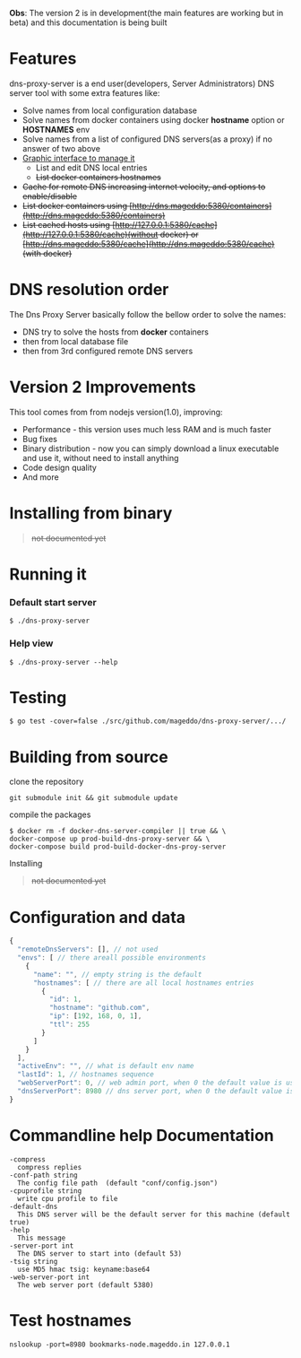 **Obs**: The version 2 is in development(the main features are working but in beta) and this documentation is being built

# Features
dns-proxy-server is a end user(developers, Server Administrators) DNS server tool with some extra features like:

* Solve names from local configuration database
* Solve names from docker containers using docker **hostname** option or **HOSTNAMES** env
* Solve names from a list of configured DNS servers(as a proxy) if no answer of two above
* [Graphic interface to manage it](http:/127.0.0.1:5380/static/)
	* List and edit DNS local entries
	* ~~List docker containers hostnames~~
* ~~Cache for remote DNS increasing internet velocity, and options to enable/disable~~
* ~~List docker containers using [http://dns.mageddo:5380/containers](http://dns.mageddo:5380/containers)~~
* ~~List cached hosts using [http://127.0.0.1:5380/cache](http://127.0.0.1:5380/cache)(without docker) or [http://dns.mageddo:5380/cache](http://dns.mageddo:5380/cache) (with docker)~~

# DNS resolution order
The Dns Proxy Server basically follow the bellow order to solve the names:

* DNS try to solve the hosts from **docker** containers
* then from local database file
* then from 3rd configured remote DNS servers

# Version 2 Improvements
This tool comes from from nodejs version(1.0), improving:
* Performance - this version uses much less RAM and is much faster
* Bug fixes
* Binary distribution - now you can simply download a linux executable and use it, without need to install anything
* Code design quality
* And more

# Installing from binary

>~~not documented yet~~

# Running it

### Default start server
 
	$ ./dns-proxy-server

### Help view

	$ ./dns-proxy-server --help


# Testing

	$ go test -cover=false ./src/github.com/mageddo/dns-proxy-server/.../

# Building from source

clone the repository

	git submodule init && git submodule update

compile the packages

	$ docker rm -f docker-dns-server-compiler || true && \
	docker-compose up prod-build-dns-proxy-server && \
	docker-compose build prod-build-docker-dns-proy-server

Installing

>~~not documented yet~~

# Configuration and data

```javascript
{
  "remoteDnsServers": [], // not used
  "envs": [ // there areall possible environments 
    {
      "name": "", // empty string is the default
      "hostnames": [ // there are all local hostnames entries
        {
          "id": 1,
          "hostname": "github.com",
          "ip": [192, 168, 0, 1],
          "ttl": 255
        }
      ]
    }
  ],
  "activeEnv": "", // what is default env name 
  "lastId": 1, // hostnames sequence
  "webServerPort": 0, // web admin port, when 0 the default value is used
  "dnsServerPort": 8980 // dns server port, when 0 the default value is used
}
```

# Commandline help Documentation

```
-compress
  compress replies
-conf-path string
  The config file path  (default "conf/config.json")
-cpuprofile string
  write cpu profile to file
-default-dns
  This DNS server will be the default server for this machine (default true)
-help
  This message
-server-port int
  The DNS server to start into (default 53)
-tsig string
  use MD5 hmac tsig: keyname:base64
-web-server-port int
  The web server port (default 5380)
```

# Test hostnames

	nslookup -port=8980 bookmarks-node.mageddo.in 127.0.0.1